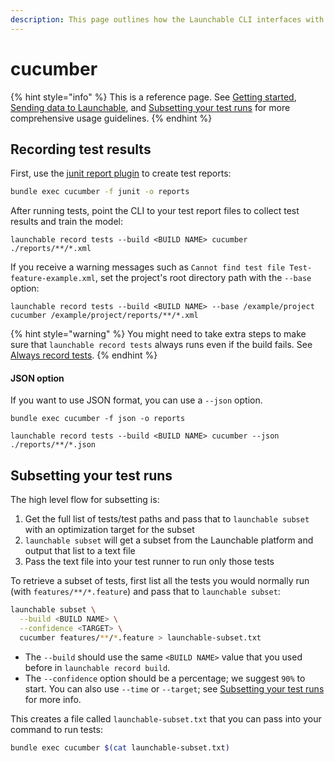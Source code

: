 ```yaml
---
description: This page outlines how the Launchable CLI interfaces with cucumber.
---
```


# cucumber

{% hint style="info" %}
This is a reference page. See [Getting started](../../getting-started.md), [Sending data to Launchable](../../sending-data-to-launchable/), and [Subsetting your test runs](../../features/predictive-test-selection/) for more comprehensive usage guidelines.
{% endhint %}

## Recording test results

First, use the [junit report plugin](https://cucumber.io/docs/cucumber/reporting/) to create test reports:

```bash
bundle exec cucumber -f junit -o reports
```

After running tests, point the CLI to your test report files to collect test results and train the model:

```
launchable record tests --build <BUILD NAME> cucumber ./reports/**/*.xml
```

If you receive a warning messages such as `Cannot find test file Test-feature-example.xml`, set the project's root directory path with the `--base` option:

```
launchable record tests --build <BUILD NAME> --base /example/project cucumber /example/project/reports/**/*.xml
```

{% hint style="warning" %}
You might need to take extra steps to make sure that `launchable record tests` always runs even if the build fails. See [Always record tests](../../sending-data-to-launchable/ensuring-record-tests-always-runs.md).
{% endhint %}

#### JSON option

If you want to use JSON format, you can use a `--json` option.

```
bundle exec cucumber -f json -o reports

launchable record tests --build <BUILD NAME> cucumber --json ./reports/**/*.json
```

## Subsetting your test runs

The high level flow for subsetting is:

1. Get the full list of tests/test paths and pass that to `launchable subset` with an optimization target for the subset
2. `launchable subset` will get a subset from the Launchable platform and output that list to a text file
3. Pass the text file into your test runner to run only those tests

To retrieve a subset of tests, first list all the tests you would normally run (with `features/**/*.feature`) and pass that to `launchable subset`:

```bash
launchable subset \
  --build <BUILD NAME> \
  --confidence <TARGET> \
  cucumber features/**/*.feature > launchable-subset.txt
```

* The `--build` should use the same `<BUILD NAME>` value that you used before in `launchable record build`.
* The `--confidence` option should be a percentage; we suggest `90%` to start. You can also use `--time` or `--target`; see [Subsetting your test runs](../../features/predictive-test-selection/) for more info.

This creates a file called `launchable-subset.txt` that you can pass into your command to run tests:

```bash
bundle exec cucumber $(cat launchable-subset.txt)
```

